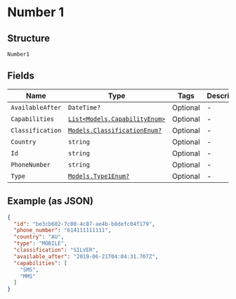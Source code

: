 
# Number 1

## Structure

`Number1`

## Fields

| Name | Type | Tags | Description |
|  --- | --- | --- | --- |
| `AvailableAfter` | `DateTime?` | Optional | - |
| `Capabilities` | [`List<Models.CapabilityEnum>`](/doc/models/capability-enum.md) | Optional | - |
| `Classification` | [`Models.ClassificationEnum?`](/doc/models/classification-enum.md) | Optional | - |
| `Country` | `string` | Optional | - |
| `Id` | `string` | Optional | - |
| `PhoneNumber` | `string` | Optional | - |
| `Type` | [`Models.Type1Enum?`](/doc/models/type-1-enum.md) | Optional | - |

## Example (as JSON)

```json
{
  "id": "be3cb602-7c00-4c87-ae4b-b8defc04f179",
  "phone_number": "614111111111",
  "country": "AU",
  "type": "MOBILE",
  "classification": "SILVER",
  "available_after": "2019-06-21T04:04:31.707Z",
  "capabilities": [
    "SMS",
    "MMS"
  ]
}
```

